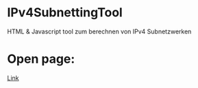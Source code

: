 # IPv4SubnettingTool
HTML &amp; Javascript tool zum berechnen von IPv4 Subnetzwerken

# Open page:
[Link](https://rawcdn.githack.com/DerKahrl/IPv4SubnettingTool/main/subnet.html)
